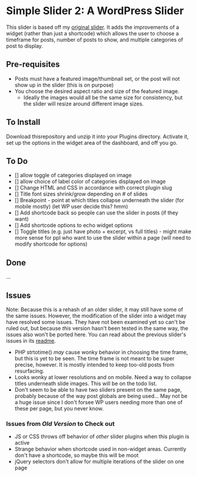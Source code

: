 # Simple Slider 2: A WordPress Slider

This slider is based off my [original slider](https://github.com/diliaur/simple-slider). It adds the improvements of a widget (rather than just a shortcode) which allows the user to choose a timeframe for posts, number of posts to show, and multiple categories of post to display.

## Pre-requisites

- Posts must have a featured image/thumbnail set, or the post will not show up in the slider (this is on purpose)
- You choose the desired aspect ratio and size of the featured image.
	- Ideally the images would all be the same size for consistency, but the slider will resize around different image sizes.

## To Install

Download thisrepository and unzip it into your Plugins directory. Activate it, set up the options in the widget area of the dashboard, and off you go.

## To Do

- [] allow toggle of categories displayed on image
- [] allow choice of label color of categories displayed on image
- [] Change HTML and CSS in accordance with correct plugin slug
- [] Title font sizes shrink/grow depending on # of slides
- [] Breakpoint - point at which titles collapse underneath the slider (for mobile mostly) (let WP user decide this? hmm)
- [] Add shortcode back so people can use the slider in posts (if they want)
- [] Add shortcode options to echo widget options
- [] Toggle titles (e.g. just have photo + excerpt, vs full titles) - might make more sense for ppl who want to use the slider within a page (will need to modify shortcode for options)

## Done

...

## Issues

Note: Because this is a rehash of an older slider, it may still have some of the same issues. However, the modification of the slider into a widget may have resolved some issues. They have not been examined yet so can't be ruled out, but because *this* version hasn't been tested in the same way, the issues also won't be ported here. You can read about the previous slider's issues in its [readme](https://github.com/diliaur/simple-slider).

- PHP strtotime() _may_ cause wonky behavior in choosing the time frame, but this is yet to be seen. The time frame is not meant to be super precise, however. It is mostly intended to keep too-old posts from resurfacing.
- Looks wonky at lower resolutions and on mobile. Need a way to collapse titles underneath slide images. This will be on the todo list.
- Don't seem to be able to have two sliders present on the same page, probably because of the way post globals are being used... May not be a huge issue since I don't forsee WP users needing more than one of these per page, but you never know.

### Issues from _Old Version_ to Check out
- JS or CSS throws off behavior of *other* slider plugins when this plugin is active
- Strange behavior when shortcode used in non-widget areas. Currently don't have a shortcode, so maybe this will be moot
- jQuery selectors don't allow for multiple iterations of the slider on one page